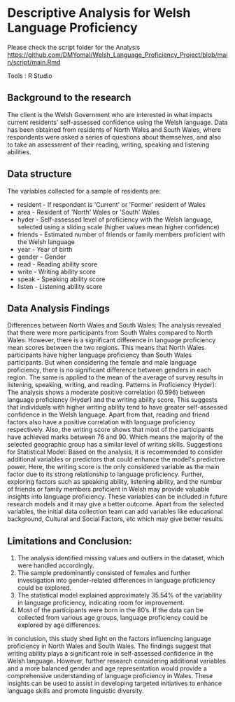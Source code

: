 <h1> Descriptive Analysis for Welsh Language Proficiency </h1>

Please check the script folder for the Analysis
https://github.com/DMYomal/Welsh_Language_Proficiency_Project/blob/main/script/main.Rmd

Tools : R Studio

<h2>Background to the research</h2>

The client is the Welsh Government who are interested in what impacts current residents' self-assessed confidence using the Welsh language.
Data has been obtained from residents of North Wales and South Wales, where respondents were asked a series of questions about themselves, and also to take an assessment of their reading, writing, speaking and listening abilities.

<h2>Data structure</h2>

The variables collected for a sample of residents are:
<ul>
<li>resident - If respondent is 'Current' or 'Former' resident of Wales</li>
<li>area - Resident of 'North' Wales or 'South' Wales</li>
<li>hyder - Self-assessed level of proficiency with the Welsh language, selected using a sliding scale (higher values mean higher confidence)</li>
<li>friends - Estimated number of friends or family members proficient with the Welsh language</li>
<li>year - Year of birth</li>
<li>gender - Gender</li>
<li>read - Reading ability score</li>
<li>write - Writing ability score</li>
<li>speak - Speaking ability score</li>
<li>listen - Listening ability score</li>
</ul>

<h2>Data Analysis Findings</h2>

Differences between North Wales and South Wales: The analysis revealed that there were more participants from South Wales compared to North Wales. 
However, there is a significant difference in language proficiency mean scores between the two regions. 
This means that North Wales participants have higher language proficiency than South Wales participants. But when considering the female and male language proficiency, there is no significant difference between genders in each region. The same is applied to the mean of the average of survey results in listening, speaking, writing, and reading.
Patterns in Proficiency (Hyder): The analysis shows a moderate positive correlation (0.596) between language proficiency (Hyder) and the writing ability score. 
This suggests that individuals with higher writing ability tend to have greater self-assessed confidence in the Welsh language. 
Apart from that, reading and friend factors also have a positive correlation with language proficiency respectively.
Also, the writing score shows that most of the participants have achieved marks between 76 and 90. 
Which means the majority of the selected geographic group has a similar level of writing skills. 
Suggestions for Statistical Model: Based on the analysis, it is recommended to consider additional variables or predictors that could enhance the model's predictive power. 
Here, the writing score is the only considered variable as the main factor due to its strong relationship to language proficiency. Further, exploring factors such as speaking ability, listening ability, and the number of friends or family members proficient in Welsh may provide valuable insights into language proficiency. These variables can be included in future research models and it may give a better outcome.
Apart from the selected variables, the initial data collection team can add variables like educational background, Cultural and Social Factors, etc which may give better results.

<h2>Limitations and Conclusion:</h2>

1. The analysis identified missing values and outliers in the dataset, which were handled accordingly.
2. The sample predominantly consisted of females and further investigation into gender-related differences in language proficiency could be explored.
3. The statistical model explained approximately 35.54% of the variability in language proficiency, indicating room for improvement.
4. Most of the participants were born in the 80’s. If the data can be collected from various age groups, language proficiency could be explored by age differences.

In conclusion, this study shed light on the factors influencing language proficiency in North Wales and South Wales. The findings suggest that writing ability plays a significant role in self-assessed confidence in the Welsh language. However, further research considering additional variables and a more balanced gender and age representation would provide a comprehensive understanding of language proficiency in Wales. These insights can be used to assist in developing targeted initiatives to enhance language skills and promote linguistic diversity.


